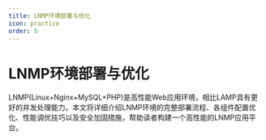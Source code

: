 ```yaml
---
title: LNMP环境部署与优化
icon: practice
order: 5
---
```


# LNMP环境部署与优化

LNMP(Linux+Nginx+MySQL+PHP)是高性能Web应用环境，相比LAMP具有更好的并发处理能力。本文将详细介绍LNMP环境的完整部署流程、各组件配置优化、性能调优技巧以及安全加固措施，帮助读者构建一个高性能的LNMP应用平台。
